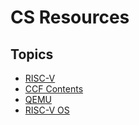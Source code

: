 # CS Resources

## Topics

* [RISC-V](topics/riscv.md)
* [CCF Contents](topics/1.md)
* [QEMU](topics/qemu.md)
* [RISC-V OS](https://github.com/rcore-os/rCore/wiki/os-tutorial-summer-of-code-2020#step-0-%E8%87%AA%E5%AD%A6rust%E7%BC%96%E7%A8%8B%E5%A4%A7%E7%BA%A67%E5%A4%A9)